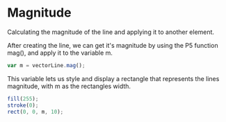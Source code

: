 # Magnitude

Calculating the magnitude of the line and applying it to another element.

After creating the line, we can get it's magnitude by using the P5 function mag(), and apply it to the variable m.

```js
var m = vectorLine.mag();
```

This variable lets us style and display a rectangle that represents the lines magnitude, with m as the rectangles width.

```js
fill(255);
stroke(0);
rect(0, 0, m, 10);
```